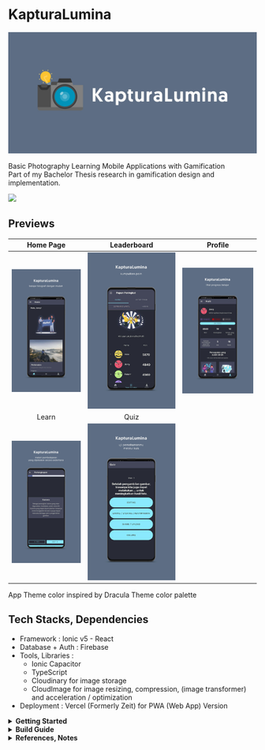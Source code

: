 # KapturaLumina
![KapturaLumina](previews/banner.jpg)

Basic Photography Learning Mobile Applications with Gamification <br/>
Part of my Bachelor Thesis research in gamification design and implementation.

[<img src="https://play.google.com/intl/en_us/badges/static/images/badges/en_badge_web_generic.png" width="200"/>](https://play.google.com/store/apps/details?id=dev.sznm.kapturalumina)

## Previews

Home Page | Leaderboard | Profile
:-------------------------:|:-------------------------:|:-------------------------:
![01](previews/01.jpg) | ![02](previews/02.jpg) | ![03](previews/03.jpg)
Learn | Quiz | 
![04](previews/04.jpg) | ![05](previews/05.jpg) | 

App Theme color inspired by Dracula Theme color palette

## Tech Stacks, Dependencies
* Framework : Ionic v5 - React
* Database + Auth : Firebase
* Tools, Libraries : 
  - Ionic Capacitor
  - TypeScript
  - Cloudinary for image storage
  - CloudImage for image resizing, compression, (image transformer) and acceleration / optimization
* Deployment : Vercel (Formerly Zeit) for PWA (Web App) Version

<details>
  <summary><strong>Getting Started</strong></summary>
 
  ## SettingUptheFirebase
  In order for the application to run, you will need to connect it to Firebase Auth and Database. 
  
  1. Create a firebase project
  2. Go to project settings, add a web app to acquire the API key
  3. Go to Authentication -> Sign In Method -> Enable Email/Password
  4. Go to Database -> pick Realtime Database -> import [this sample database file](sample-database.json)

  ## Getting Started
  1. [Download](https://nodejs.org) and install node.js
  2. Install ionic CLI : 
    `npm install -g ionic`
  3. Clone this repo
    `git clone https://github.com/sozonome/kapturalumina.git`
  4. Run `npm i` or `yarn` from project root
  6. Run `ionic s`
</details>

<details>
  <summary><strong>Build Guide</strong></summary>

  ## General Build Guide
  * `npm run build-release-android` or `npm run build-clean-release-android`

  ## Build to APK Guide
  1. `npm run build-release-android`,
  2. `npm run debug-android`, wait until Android Studio Open and finish setting up Gradle etc
  3. Clean Project + Rebuild Project if needed
  4. Go to Build > Generate Signed Bundle / APK 
  5. Put in the password of the KeyStore
  6. Done
</details>

<details>
  <summary><strong>References, Notes</strong></summary>

  ## References
  ##### Some references and problems I encounter during development and I think will be helpful for my next projects
  - [Ionic](https://ionicframework.com/)
    - [Ionic Docs](https://ionicframework.com/docs/react) 
    - [Ionic + React + Firebase Tutorial](https://www.youtube.com/playlist?list=PLYxzS__5yYQlhvyLXSKhv4oAvl06MInSE)
    - [Change Font](https://commentedcoding.com/how-to-create-a-settings-page-with-customizable-font-family-in-ionic-5-steps/)
    - [Theming](https://ionicframework.com/docs/theming/themes)
    - [Colors - Color Generator](https://ionicframework.com/docs/theming/colors)
    - Hardware Back Button Android Problem
      - [Hardware Back Button Android Problem - Android](https://ionicframework.com/docs/developing/hardware-back-button)
      - [Hardware Back Button Android Problem - Android](https://forum.ionicframework.com/t/react-handle-hardware-back-button/183566/3)
        <pre><code>setupConfig({
          swipeBackEnabled: false,
          hardwareBackButton: false, //android
        });</code></pre>
      - [React Config](https://ionicframework.com/docs/react/config)
        - [Capacitor App API - Add listener back button](https://capacitor.ionicframework.com/docs/apis/app/)
        - [App Minimize](https://ionicframework.com/docs/native/app-minimize)
  - [Environment Variables](https://www.youtube.com/watch?v=17UVejOw3zA)
  - [Firebase](https://firebase.google.com/)
    - [React Auth with Firebase and Hooks](https://www.youtube.com/watch?v=unr4s3jd9qA)
    - [Manage Users](https://firebase.google.com/docs/auth/web/manage-users)
    - [Realtime Database Read and Write](https://firebase.google.com/docs/database/web/read-and-write)
  - [Persistent Login](https://www.youtube.com/watch?v=2Oz-OLB8FQQ)
  - [Capacitor](https://capacitor.ionicframework.com/docs/)
  - [Android App Version Number](https://www.freakyjolly.com/change-version-number-of-app-in-android-studio/#.XtM01TPiuHs)
</details>

